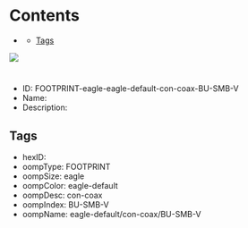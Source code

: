 



Contents
========

* [](#)
	* [Tags](#tags)
  
![][im]
# 

- ID: FOOTPRINT-eagle-eagle-default-con-coax-BU-SMB-V
- Name: 
- Description: 

## Tags

- hexID: 
- oompType: FOOTPRINT
- oompSize: eagle
- oompColor: eagle-default
- oompDesc: con-coax
- oompIndex: BU-SMB-V
- oompName: eagle-default/con-coax/BU-SMB-V



[im]: image.png
